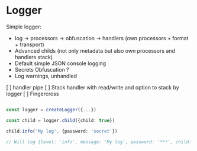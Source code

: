 # Logger

Simple logger:
- log -> processors -> obfuscation -> handlers (own processors + format + transport)
- Advanced childs (not only metadata but also own processors and handlers stack)
- Default simple JSON console logging
- Secrets Obfuscation ?
- Log warnings, unhandled


[ ] handler pipe
[ ] Stack handler with read/write and option to stack by logger
[ ] Fingercross




```typescript

const logger = createLogger({...})

const child = logger.child({child: true})

child.info('My log', {password: 'secret'})

// Will log {level: 'info', message: 'My log', password: '***', child: true, timestamp: '(date)'}

```